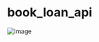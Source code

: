 # book_loan_api

![image](https://user-images.githubusercontent.com/47990614/140998003-e16f2a71-abd4-4929-a66f-7506dd31de6e.png)
